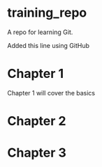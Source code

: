 # training_repo

A repo for learning Git.

Added this line using GitHub

# Chapter 1

Chapter 1 will cover the basics

# Chapter 2

# Chapter 3
